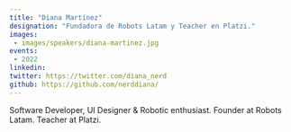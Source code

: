 ```yaml
---
title: "Diana Martínez"
designation: "Fundadora de Robots Latam y Teacher en Platzi."
images:
 - images/speakers/diana-martinez.jpg
events:
 - 2022
linkedin: 
twitter: https://twitter.com/diana_nerd
github: https://github.com/nerddiana/
---
```


Software Developer, UI Designer & Robotic enthusiast.
Founder at Robots Latam.
Teacher at Platzi.
